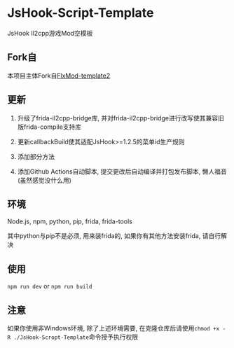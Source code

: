 # JsHook-Script-Template

JsHook Il2cpp游戏Mod空模板

##  Fork自

本项目主体Fork自[FlxMod-template2](https://github.com/FlxMod/FlxMod-template2)

##  更新

1. 升级了frida-il2cpp-bridge库, 并对frida-il2cpp-bridge进行改写使其兼容旧版frida-compile支持库

2. 更新callbackBuild使其适配JsHook>=1.2.5的菜单id生产规则

3. 添加部分方法

4. 添加Github Actions自动脚本, 提交更改后自动编译并打包发布脚本, 懒人福音(虽然感觉没什么用)

##  环境

Node.js, npm, python, pip, frida, frida-tools

其中python与pip不是必须, 用来装frida的, 如果你有其他方法安装frida, 请自行解决

##  使用

`npm run dev` or `npm run build`

##  注意

如果你使用非Windows环境, 除了上述环境需要, 在克隆仓库后请使用``chmod +x -R ./JsHook-Scropt-Template``命令授予执行权限
